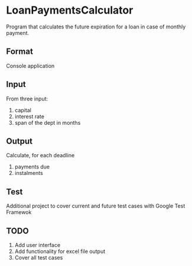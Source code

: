 # LoanPaymentsCalculator

Program that calculates the future expiration for a loan in case of monthly payment.

## Format
Console application

## Input
From three input:
1. capital
2. interest rate
3. span of the dept in months

## Output
Calculate, for each deadline

1. payments due
2. instalments

## Test
Additional project to cover current and future test cases with Google Test Framewok

## TODO
1. Add user interface
2. Add functionality for excel file output
3. Cover all test cases
